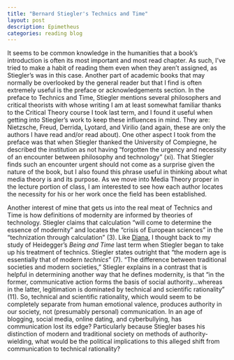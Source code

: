 ```yaml
---
title: "Bernard Stiegler's Technics and Time"
layout: post
description: Epimetheus
categories: reading blog
---
```


It seems to be common knowledge in the humanities that a book’s introduction is often its most important and most read chapter. As such, I’ve tried to make a habit of reading them even when they aren’t assigned, as Stiegler’s was in this case. Another part of academic books that may normally be overlooked by the general reader but that I find is often extremely useful is the preface or acknowledgements section. In the preface to Technics and Time, Stiegler mentions several philosophers and critical theorists with whose writing I am at least somewhat familiar thanks to the Critical Theory course I took last term, and I found it useful when getting into Stiegler’s work to keep these influences in mind. They are: Nietzsche, Freud, Derrida, Lyotard, and Virilio (and again, these are only the authors I have read and/or read about). One other aspect I took from the preface was that when Stiegler thanked the University of Compiegne, he described the institution as not having “forgotten the urgency and necessity of an encounter between philosophy and technology” (xi). That Stiegler finds such an encounter urgent should not come as a surprise given the nature of the book, but I also found this phrase useful in thinking about what media theory is and its purpose. As we move into Media Theory proper in the lecture portion of class, I am interested to see how each author locates the necessity for his or her work once the field has been established.

Another interest of mine that gets us into the real meat of Technics and Time is how definitions of modernity are informed by theories of technology. Stiegler claims that calculation “will come to determine the essence of modernity” and locates the “crisis of European sciences” in the “technization through calculation” (3). Like [Diana](http://dianarosenberger.github.io/), I thought back to my study of Heidegger’s *Being and Time* last term when Stiegler began to take up his treatment of technics. Stiegler states outright that “the modern age is essentially that of modern *technics*” (7). “The difference between traditional societies and modern societies,” Stiegler explains in a contrast that is helpful in determining another way that he defines modernity, is that “in the former, communicative action forms the basis of social authority…whereas in the latter, legitimation is dominated by technical and scientific rationality” (11). So, technical and scientific rationality, which would seem to be completely separate from human emotional valence, produces authority in our society, not (presumably personal) communication. In an age of blogging, social media, online dating, and cyberbullying, has communication lost its edge? Particularly because Stiegler bases his distinction of modern and traditional society on methods of authority-wielding, what would be the political implications to this alleged shift from communication to technical rationality?
